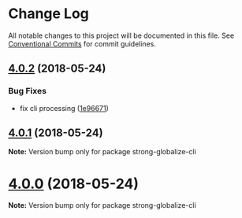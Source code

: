 # Change Log

All notable changes to this project will be documented in this file.
See [Conventional Commits](https://conventionalcommits.org) for commit guidelines.

<a name="4.0.2"></a>
## [4.0.2](https://github.com/strongloop/strong-globalize/compare/v4.0.1...v4.0.2) (2018-05-24)


### Bug Fixes

* fix cli processing ([1e96671](https://github.com/strongloop/strong-globalize/commit/1e96671))




<a name="4.0.1"></a>
## [4.0.1](https://github.com/strongloop/strong-globalize/compare/v4.0.0...v4.0.1) (2018-05-24)




**Note:** Version bump only for package strong-globalize-cli

<a name="4.0.0"></a>
# [4.0.0](https://github.com/strongloop/strong-globalize/compare/v3.3.0...v4.0.0) (2018-05-24)




**Note:** Version bump only for package strong-globalize-cli
